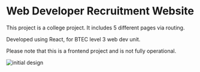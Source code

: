 # Web Developer Recruitment Website

This project is a college project. It includes 5 different pages via routing.

Developed using React, for BTEC level 3 web dev unit.

Please note that this is a frontend project and is not fully operational.


![initial design](https://user-images.githubusercontent.com/99828334/225973320-be29e326-ee3d-4a5e-82bb-ce6e5fa6fae7.png)
